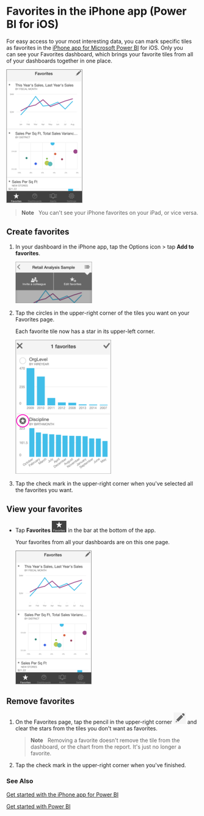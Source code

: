 ﻿<properties 
   pageTitle="Favorites in the iPhone app (Power BI for iOS)"
   description="Favorites in the iPhone app (Power BI for iOS)"
   services="powerbi" 
   documentationCenter="" 
   authors="maggiesMSFT" 
   manager="mblythe" 
   editor=""
   tags=""/>
 
<tags
   ms.service="powerbi"
   ms.devlang="NA"
   ms.topic="article"
   ms.tgt_pltfrm="NA"
   ms.workload="powerbi"
   ms.date="10/14/2015"
   ms.author="maggies"/>
# Favorites in the iPhone app (Power BI for iOS)

For easy access to your most interesting data, you can mark specific tiles as favorites in the [iPhone app for Microsoft Power BI](http://support.powerbi.com/knowledgebase/topics/78002-iphone-app-power-bi-for-ios-preview) for iOS. Only you can see your Favorites dashboard, which brings your favorite tiles from all of your dashboards together in one place.

![](media/powerbi-mobile-favorites-in-the-iphone-app/PBI_iPhone_FavePageNew.png)

>**Note**   You can't see your iPhone favorites on your iPad, or vice versa.

## Create favorites

1.  In your dashboard in the iPhone app, tap the Options icon \> tap **Add to favorites**.

    ![](media/powerbi-mobile-favorites-in-the-iphone-app/PBI_iPhone_OptionsMenu200w.png)

2.  Tap the circles in the upper-right corner of the tiles you want on your Favorites page.

    Each favorite tile now has a star in its upper-left corner.

    ![](media/powerbi-mobile-favorites-in-the-iphone-app/PBI_iPh_AddFaves_Sm.PNG)

3.  Tap the check mark in the upper-right corner when you've selected all the favorites you want.

## View your favorites

-   Tap **Favorites** ![](media/powerbi-mobile-favorites-in-the-iphone-app/PBI_iPh_FavesIcon.PNG) in the bar at the bottom of the app.

    Your favorites from all your dashboards are on this one page.

    ![](media/powerbi-mobile-favorites-in-the-iphone-app/PBI_iPhone_FavePageNew.png)

## Remove favorites

1.  On the Favorites page, tap the pencil in the upper-right corner ![](media/powerbi-mobile-favorites-in-the-iphone-app/PBI_iPh_FavesPagePencilIcon.PNG) and clear the stars from the tiles you don't want as favorites.

    >**Note**   Removing a favorite doesn't remove the tile from the dashboard, or the chart from the report. It's just no longer a favorite.

2.  Tap the check mark in the upper-right corner when you've finished.

### See Also

[Get started with the iPhone app for Power BI](powerbi-mobile-ipad-app-get-started.md)

[Get started with Power BI](powerbi-service-get-started.md)

